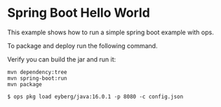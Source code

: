 # Spring Boot Hello World

This example shows how to run a simple spring boot example with ops.

To package and deploy run the following command.

Verify you can build the jar and run it:

```
mvn dependency:tree
mvn spring-boot:run
mvn package
```

```
$ ops pkg load eyberg/java:16.0.1 -p 8080 -c config.json
```
